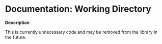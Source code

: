 # Documentation: Working Directory

**Description**

This is currently unnecessary code and may be removed from the library in the future.
